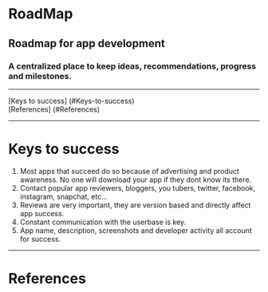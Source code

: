 # RoadMap
Roadmap for app development  
---  
### A centralized place to keep ideas, recommendations, progress and milestones.  
---  
[Keys to success] (#Keys-to-success)  
[References] (#References)  

---  
# Keys to success
1.  Most apps that succeed do so because of advertising and product awareness. No one will download your app if they dont know its there.
2.  Contact popular app reviewers, bloggers, you tubers, twitter, facebook, instagram, snapchat, etc...  
3.  Reviews are very important, they are version based and directly affect app success.  
4.  Constant communication with the userbase is key.  
5.  App name, description, screenshots and developer activity all account for success.  

---  
# References
